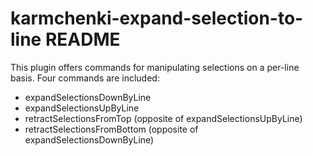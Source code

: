 # karmchenki-expand-selection-to-line README

This plugin offers commands for manipulating selections on a per-line basis. Four commands are included:

* expandSelectionsDownByLine
* expandSelectionsUpByLine
* retractSelectionsFromTop (opposite of expandSelectionsUpByLine)
* retractSelectionsFromBottom (opposite of expandSelectionsDownByLine)
